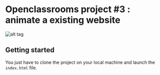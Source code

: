 # Openclassrooms project #3 : animate a existing website

![alt tag](https://user-images.githubusercontent.com/56133015/111757154-53131500-889b-11eb-8be4-8ecff0e9e746.jpg)

## Getting started

You just have to clone the project on your local machine and launch the ```index.html``` file.